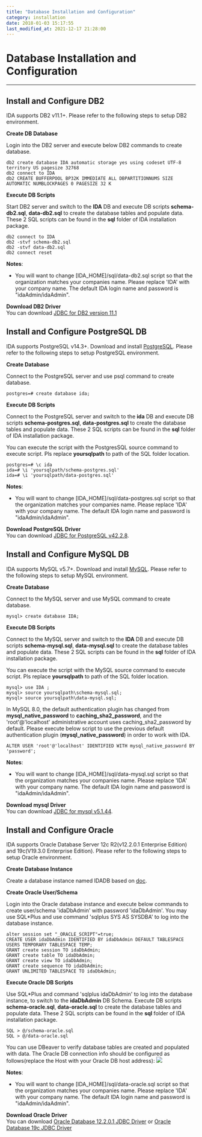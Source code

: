 ```yaml
---
title: "Database Installation and Configuration"
category: installation
date: 2018-01-03 15:17:55
last_modified_at: 2021-12-17 21:28:00
---
```


# Database Installation and Configuration
***

## Install and Configure DB2

IDA supports DB2 v11.1+. Please refer to the following steps to setup DB2 environment. 

**Create DB Database**   

Login into the DB2 server and execute below DB2 commands to create database. 
``` 
db2 create database IDA automatic storage yes using codeset UTF-8 territory US pagesize 32768
db2 connect to IDA
db2 CREATE BUFFERPOOL BP32K IMMEDIATE ALL DBPARTITIONNUMS SIZE AUTOMATIC NUMBLOCKPAGES 0 PAGESIZE 32 K
``` 

**Execute DB Scripts**  

Start DB2 server and switch to the **IDA** DB and execute DB scripts **schema-db2.sql**, **data-db2.sql** to create the database tables and populate data. These 2 SQL scripts can be found in the **sql** folder of IDA installation package.

``` 
db2 connect to IDA
db2 -stvf schema-db2.sql
db2 -stvf data-db2.sql
db2 connect reset
```  

**Notes**:
- You will want to change [IDA_HOME]/sql/data-db2.sql script so that the organization matches your companies name. Please replace 'IDA' with your company name.  The default IDA login name and password is "idaAdmin/idaAdmin".  


**Download DB2 Driver**  
You can download [JDBC for DB2 version 11.1 ](https://www-01.ibm.com/marketing/iwm/iwm/web/download.do?source=swg-idsdjs&pageType=urx&S_PKG=dl) 

## Install and Configure PostgreSQL DB

IDA supports PostgreSQL v14.3+. Download and install [PostgreSQL](https://www.postgresql.org/download/).  Please refer to the following steps to setup PostgreSQL environment. 

**Create Database**   

Connect to the PostgreSQL server and use psql command to create database. 
``` 
postgres=# create database ida;
```
**Execute DB Scripts**  

Connect to the PostgreSQL server and switch to the **ida** DB and execute DB scripts **schema-postgres.sql**, **data-postgres.sql** to create the database tables and populate data. These 2 SQL scripts can be found in the **sql** folder of IDA installation package.

You can execute the script with the PostgresSQL source command to execute script. Pls replace **yoursqlpath** to path of the SQL folder location.

``` 
postgres=# \c ida
ida=# \i 'yoursqlpath/schema-postgres.sql'
ida=# \i 'yoursqlpath/data-postgres.sql'
```

**Notes**:
- You will want to change [IDA_HOME]/sql/data-postgres.sql script so that the organization matches your companies name. Please replace 'IDA' with your company name.  The default IDA login name and password is "idaAdmin/idaAdmin".  

**Download PostgreSQL Driver**  
You can download [JDBC for PostgreSQL v42.2.8](https://jdbc.postgresql.org/download/postgresql-42.2.8.jar).   


## Install and Configure MySQL DB

IDA supports MySQL v5.7+. Download and install [MySQL](https://dev.mysql.com/downloads/mysql/).  Please refer to the following steps to setup MySQL environment. 

**Create Database**   

Connect to the MySQL server and use MySQL command to create database. 
``` 
mysql> create database IDA;
```  

**Execute DB Scripts**  

Connect to the MySQL server and switch to the **IDA** DB and execute DB scripts **schema-mysql.sql**, **data-mysql.sql** to create the database tables and populate data. These 2 SQL scripts can be found in the **sql** folder of IDA installation package.

You can execute the script with the MySQL source command to execute script. Pls replace **yoursqlpath** to path of the SQL folder location.

``` 
mysql> use IDA ;
mysql> source yoursqlpath\schema-mysql.sql;
mysql> source yoursqlpath\data-mysql.sql;
```  

In MySQL 8.0, the default authentication plugin has changed from **mysql_native_password** to **caching_sha2_password**, and the 'root'@'localhost' administrative account uses caching_sha2_password by default. Please execute below script to use the previous default authentication plugin (**mysql_native_password**) in order to work with IDA.

``` 
ALTER USER 'root'@'localhost' IDENTIFIED WITH mysql_native_password BY 'password';
```

**Notes**:
- You will want to change [IDA_HOME]/sql/data-mysql.sql script so that the organization matches your companies name. Please replace 'IDA' with your company name.  The default IDA login name and password is "idaAdmin/idaAdmin".  

**Download mysql Driver**  
You can download [JDBC for mysql v5.1.44](http://central.maven.org/maven2/mysql/mysql-connector-java/5.1.44/mysql-connector-java-5.1.44.jar). 

## Install and Configure Oracle

IDA supports Oracle Database Server 12c R2(v12.2.0.1 Enterprise Edition) and 19c(V19.3.0 Enterprise Edition). Please refer to the following steps to setup Oracle environment. 

**Create Database Instance**

Create a database instance named IDADB based on [doc](https://docs.oracle.com/database/121/ADMIN/create.htm#ADMIN002).

**Create Oracle User/Schema**   

Login into the Oracle database instance and execute below commands to create user/schema 'idaDbAdmin' with password 'idaDbAdmin'. You may use SQL*Plus and use command 'sqlplus SYS AS SYSDBA' to log into the database instance.
``` 
alter session set "_ORACLE_SCRIPT"=true;
CREATE USER idaDbAdmin IDENTIFIED BY idaDbAdmin DEFAULT TABLESPACE USERS TEMPORARY TABLESPACE TEMP;
GRANT create session TO idaDbAdmin;
GRANT create table TO idaDbAdmin;
GRANT create view TO idaDbAdmin;
GRANT create sequence TO idaDbAdmin;
GRANT UNLIMITED TABLESPACE TO idaDbAdmin;
``` 

**Execute Oracle DB Scripts**  

Use SQL*Plus and command 'sqlplus idaDbAdmin' to log into the database instance, to switch to the **idaDbAdmin** DB Schema. Execute DB scripts **schema-oracle.sql**, **data-oracle.sql** to create the database tables and populate data. These 2 SQL scripts can be found in the **sql** folder of IDA installation package.

``` 
SQL > @/schema-oracle.sql
SQL > @/data-oracle.sql
```  

You can use DBeaver to verify database tables are created and populated with data. The Oracle DB connection info should be configured as follows(replace the Host with your Oracle DB host address):
![][dbeaver_oracle]

**Notes**:
- You will want to change [IDA_HOME]/sql/data-oracle.sql script so that the organization matches your companies name. Please replace 'IDA' with your company name.  The default IDA login name and password is "idaAdmin/idaAdmin".  

**Download Oracle Driver**  
You can download [Oracle Database 12.2.0.1 JDBC Driver](https://www.oracle.com/database/technologies/jdbc-ucp-122-downloads.html) or [Oracle Database 19c JDBC Driver](https://www.oracle.com/database/technologies/appdev/jdbc-ucp-19c-downloads.html)

[db2]: ../images/install/dbtable.png 
[db2driver]: ../images/install/db2driver.png 
[mysqldriver]: ../images/install/mysqldriver.png 
[dbeaver_oracle]: ../images/install/dbeaver_oracle.png  
